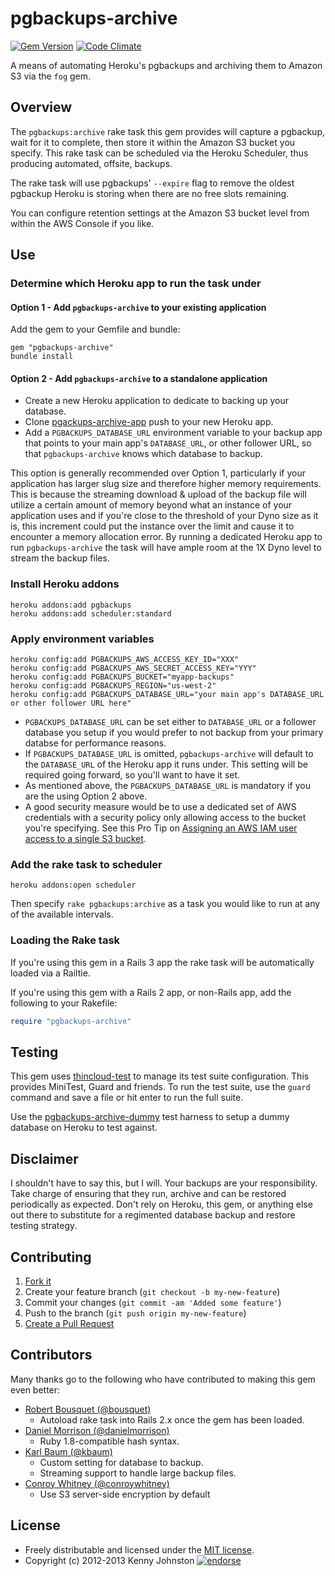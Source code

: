 # pgbackups-archive

[![Gem Version](https://badge.fury.io/rb/pgbackups-archive.svg)](http://badge.fury.io/rb/pgbackups-archive)
[![Code Climate](https://codeclimate.com/github/kjohnston/pgbackups-archive/badges/gpa.svg)](https://codeclimate.com/github/kjohnston/pgbackups-archive)

A means of automating Heroku's pgbackups and archiving them to Amazon S3 via the `fog` gem.

## Overview

The `pgbackups:archive` rake task this gem provides will capture a pgbackup, wait for it to complete, then store it within the Amazon S3 bucket you specify.  This rake task can be scheduled via the Heroku Scheduler, thus producing automated, offsite, backups.

The rake task will use pgbackups' `--expire` flag to remove the oldest pgbackup Heroku is storing when there are no free slots remaining.

You can configure retention settings at the Amazon S3 bucket level from within the AWS Console if you like.

## Use

### Determine which Heroku app to run the task under

#### Option 1 - Add `pgbackups-archive` to your existing application

Add the gem to your Gemfile and bundle:

    gem "pgbackups-archive"
    bundle install

#### Option 2 - Add `pgbackups-archive` to a standalone application

* Create a new Heroku application to dedicate to backing up your database.
* Clone [pgackups-archive-app](https://github.com/kbaum/pgbackups-archive-app) push to your new Heroku app.
* Add a `PGBACKUPS_DATABASE_URL` environment variable to your backup app that points to your main app's `DATABASE_URL`, or other follower URL, so that `pgbackups-archive` knows which database to backup.

This option is generally recommended over Option 1, particularly if your application has larger slug size and therefore higher memory requirements.  This is because the streaming download & upload of the backup file will utilize a certain amount of memory beyond what an instance of your application uses and if you're close to the threshold of your Dyno size as it is, this increment could put the instance over the limit and cause it to encounter a memory allocation error.  By running a dedicated Heroku app to run `pgbackups-archive` the task will have ample room at the 1X Dyno level to stream the backup files.

### Install Heroku addons

    heroku addons:add pgbackups
    heroku addons:add scheduler:standard

### Apply environment variables

    heroku config:add PGBACKUPS_AWS_ACCESS_KEY_ID="XXX"
    heroku config:add PGBACKUPS_AWS_SECRET_ACCESS_KEY="YYY"
    heroku config:add PGBACKUPS_BUCKET="myapp-backups"
    heroku config:add PGBACKUPS_REGION="us-west-2"
    heroku config:add PGBACKUPS_DATABASE_URL="your main app's DATABASE_URL or other follower URL here"

* `PGBACKUPS_DATABASE_URL` can be set either to `DATABASE_URL` or a follower database you setup if you would prefer to not backup from your primary databse for performance reasons.
* If `PGBACKUPS_DATABASE_URL` is omitted, `pgbackups-archive` will default to the `DATABASE_URL` of the Heroku app it runs under.  This setting will be required going forward, so you'll want to have it set.
* As mentioned above, the `PGBACKUPS_DATABASE_URL` is mandatory if you are the using Option 2 above.
* A good security measure would be to use a dedicated set of AWS credentials with a security policy only allowing access to the bucket you're specifying.  See this Pro Tip on [Assigning an AWS IAM user access to a single S3 bucket](http://coderwall.com/p/dwhlma).

### Add the rake task to scheduler

    heroku addons:open scheduler

Then specify `rake pgbackups:archive` as a task you would like to run at any of the available intervals.

### Loading the Rake task

If you're using this gem in a Rails 3 app the rake task will be automatically loaded via a Railtie.

If you're using this gem with a Rails 2 app, or non-Rails app, add the following to your Rakefile:

```ruby
require "pgbackups-archive"
```

## Testing

This gem uses [thincloud-test](https://github.com/newleaders/thincloud-test) to manage its test suite configuration.  This provides MiniTest, Guard and friends.  To run the test suite, use the `guard` command and save a file or hit enter to run the full suite.

Use the [pgbackups-archive-dummy](https://github.com/kjohnston/pgbackups-archive-dummy) test harness to setup a dummy database on Heroku to test against.

## Disclaimer

I shouldn't have to say this, but I will.  Your backups are your responsibility.  Take charge of ensuring that they run, archive and can be restored periodically as expected.  Don't rely on Heroku, this gem, or anything else out there to substitute for a regimented database backup and restore testing strategy.

## Contributing

1. [Fork it](https://github.com/kjohnston/pgbackups-archive/fork_select)
2. Create your feature branch (`git checkout -b my-new-feature`)
3. Commit your changes (`git commit -am 'Added some feature'`)
4. Push to the branch (`git push origin my-new-feature`)
5. [Create a Pull Request](https://github.com/kjohnston/pgbackups-archive/pull/new)

## Contributors

Many thanks go to the following who have contributed to making this gem even better:

* [Robert Bousquet (@bousquet)](https://github.com/bousquet)
  * Autoload rake task into Rails 2.x once the gem has been loaded.
* [Daniel Morrison (@danielmorrison)](https://github.com/danielmorrison)
  * Ruby 1.8-compatible hash syntax.
* [Karl Baum (@kbaum)](https://github.com/kbaum)
  * Custom setting for database to backup.
  * Streaming support to handle large backup files.
* [Conroy Whitney (@conroywhitney)](https://github.com/conroywhitney)
  * Use S3 server-side encryption by default

## License

* Freely distributable and licensed under the [MIT license](http://kjohnston.mit-license.org/license.html).
* Copyright (c) 2012-2013 Kenny Johnston [![endorse](http://api.coderwall.com/kjohnston/endorsecount.png)](http://coderwall.com/kjohnston)

